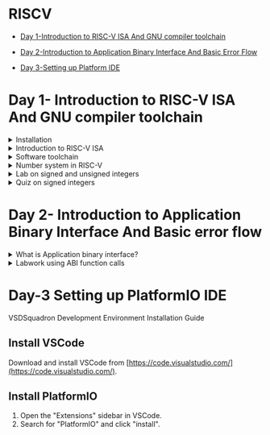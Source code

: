 # RISCV

- [Day 1-Introduction to RISC-V ISA And GNU compiler toolchain ](#Day1--Introduction-to-RISC-V-ISA-And-GNU-compiler-toolchain)

- [Day 2-Introduction to Application Binary Interface And Basic Error Flow](#Day2--Introduction-to-Application-Binary-Interface-And-Basic-error-flow)

- [Day 3-Setting up Platform IDE](#Day3--Setting-up-Platform-IDE)


# Day 1- Introduction to RISC-V ISA And GNU compiler toolchain
<details>
<summary> Installation </summary>

1). Install virtual machine through given link
```
https://www.virtualbox.org/wiki/Downloads
```

2). Create a new OS with type as Linux and version as Ubuntu 18.04 LTS (Bionic Beaver) (64-bit)


3). Allocate adequate memory and use existing virtual disk file (add path to provided 26GB .vdi file)

4). Finish the process and start the OS by clicking on the start arrow

![setup_1](https://github.com/Vivekchoudhary2/somaiya-riscv/assets/154996509/3e7c71ad-2df4-4869-b790-23a8582c1084)

Steps to install Risc-tools (linux)

```
cd /home/vsduser/Desktop
sudo apt install libboost-all-dev
git clone https://github.com/kunalg123/riscv_workshop_collaterals.git
cd riscv_workshop_collaterals
chmod +x run.sh
./run.sh

```

 Once you run it you will get make error. ignore it  and type the following command

 ```

cd ~/riscv_toolchain/iverilog/
git checkout --track -b v10-branch origin/v10-branch
git pull 
chmod 777 autoconf.sh 
./autoconf.sh 
./configure 
make
sudo make install

```

- To set the PATH variable

```
sudo nano .bashrc
#Type the below line at very last and change the username accordingly

export PATH="/home/Alwin/riscv_toolchain/riscv64-unknown-elf-gcc-8.3.0-2019.08.0-x86_64-linux-ubuntu14/bin:$PATH"

# close the bashrc while saving the changes implemented
```

</details>

<details>
  <summary> Introduction to RISC-V ISA </summary>

  RISC-V Instruction Set Architecture (ISA) is assembly level language which only RISC-V hardware layout understands. It is designed to communicate instructions with the computer. Since every layout is custom designed one can definetly expect unique instruction set (for e.g- To add two data values the command 'addi rd, rs1, rs2 is used; whereas 8051 microcontroller uses 'add a, b' to add the same two data values.)

  Various instructions in RISC-V are listed below:

  1.)Pseudo instructions (for e.g- mv rd, rs1)

  2.)Base integer instructions(RV64I)(RV32I) (for e.g- addi, lui)

  3.)Multiply extension(RV64M)(RV32M) (for e.g- divw, mulw)

  4.)Single(RV64F) & double(RV64D) precision floating point extension (for e.g- flw, fadd)

  5.)Application binary interface

  6.)Memory allocation & stack pointer (for e.g- a1, sp, 8)
</details>

<details>
  <summary> Software toolchain </summary>

  To start with 1st lab, we write a simple C program in Ubuntu v18.04 text editor. 

  Following is the C program:

  ```
#include <stdio.h>
int main()
{
  int n=10, y=0, i;

  for (i=0; i<=n; i++)
  {
    y = y + i;
  }
  printf("Required sum is: %d\n", y);
  return 0;
}
  ```
On executing the program, we get the desired result.

![program-1](https://github.com/Vivekchoudhary2/somaiya-riscv/assets/154996509/156b68c6-cf2b-4e82-8383-f11c86921470)

In the above exapmle we ran the code through Windows compiler. 

Now we try to run the same program through RISC-V compiler and try to dive deep till assembly language of RISC-V. 

We do that by using the following command:

```
riscv64-unknown-elf-gcc -o1 -mabi=lp64 -march=rv64i -o <filename.o> <filename.c>
```
On executing the above command, the OS generates an object file(.o).

![program-2](https://github.com/Vivekchoudhary2/somaiya-riscv/assets/154996509/90888fe3-081c-4e66-b63e-deb366f661f0)

The next job is of the linker which combines all the various object files and outputs a single executable file.

The input to linker in an object file.

The output is an single executable file.

To know the details of the file we use the following command:

```
ls -ltr <filename.o>
```

To finally look at the assembly level we use the following command:

```
riscv64-unknown-elf-objdump -d <filename.o>
```

The '-d' stands for disassemble the object file suffixed afterwards.

Here is the behind the scenes of the computer executing the provided C program with 'main' function.

The command for that is:

```
riscv64-unknown-elf-objdump <object file> -d <object filename.o> | less
/main
n
```

![program-3](https://github.com/Vivekchoudhary2/somaiya-riscv/assets/154996509/003ca669-55af-4998-9f66-56a2b4c1309e)

If we were try to figure out number of instructions, it turns out to be
```
(10204 - 10184)/4 = 20 instructions
```
Now, to compile and get result of any program implemented in C; the commands used are:

```
gcc filename.c
./a.out
```
We try to do the same process, but this time using RISC-V compiler. 

The commands that help us achieve that are:

```
# For compilation
riscv64-unknown-elf-gcc -ofast -mabi=lp64 -march=rv64i -o <filename.o> <filename.c>
# For output
spike pk <filename.o>
```

![program-13](https://github.com/Vivekchoudhary2/somaiya-riscv/assets/154996509/db5f7997-ce91-4ad7-9408-709d8ffc7422)

For interactive debugging, command used is:

```
spike -d pk <filename.o>
```
As an example shown below, the real-time execution and data updation can be monitored

The command ``` until pc 0 10194``` points the program counter to given address(in this case: 10194). The instruction at that address is still to be executed; it is only executed after we press 'Enter' key.
The data is accordingly udpated.

Now to view the data, the following command used is ``` reg 0 a5 ``` where 'a5' is the ABI name of the register we want to monitor.


In the exapmple shown below, the decimal 10 is loaded into 'a5' register as hexadecimal value(000000000000000a) as soon as the command ``` li a5, 10 ``` is executed.

![program-14](https://github.com/Vivekchoudhary2/somaiya-riscv/assets/154996509/056af35f-8823-46c1-90db-feee7e3b7fef)



</details>

<details>
  <summary> Number system in RISC-V </summary>

  RISC-V operates on binary as well as hexadecimal number system.

  Binary number system: It allows only 2 symbols(0 and 1) to convey information. 
  
  For e.g- 1001 are 4 bits.

  Decimal equivalent = 1*(2^3) + 0*(2^2) + 0*(2^1) + 1*(2^0) = 9

  Hexadecimal number system: It allows 16 symbols to convey information. 4 bits together represent a single symbol.


  For e.g- 110110101111 is same as DAF.
  
  Information content is same but representaion changes.

* Some key terms which will be helpful to know:

  * bit - A bit is the smallest unit of data in computing. It can represent one of two values: 0 or 1

  * byte -  A byte is a group of 8 bits

  * word - A word is group of 32 bits

  * double word - A double word is group of 64 bits

![program-8](https://github.com/Vivekchoudhary2/somaiya-riscv/assets/154996509/6c722045-069f-46e1-a762-052dc973e297)

  
</details>
<details> 
  <summary>Lab on signed and unsigned integers</summary>

  Signed and unsigned integers are two ways of representing whole numbers (integers) in computer programming. The key difference between them lies in how they handle the representation of positive and negative values

  ### Signed Integers:
  *  Range: Signed integers can represent both positive and negative values.

  *  Representation: In a signed integer representation, most significant bit is used to indicate the sign (positive or negative), and the remaining bits represent the magnitude of the number using two's complement or sign-magnitude representation

  *  For e.g- In a 32-bit signed integer, you might have values ranging from -2,147,483,648 to 2,147,483,647

To find the negative number: We do so through 2's complement method

*  Find binary equivalent of given number

*  Find 1's complement(invert individual bits)

*  Then we add 1 to the LSB of the bit sequence to get result

![download](https://github.com/Vivekchoudhary2/somaiya-riscv/assets/154996509/55ea4bfd-bdfc-46e4-a328-89e5d3c2c71c)

### Unsigned Integers:
  *  Range: Unsigned integers represent only non-negative values (zero and positive)

  *  Representation: All bits are used to represent the magnitude of the number

  *  For e.g- In a 32-bit unsigned integer, you might have values ranging from 0 to 4,294,967,295

The highest unsigned integer number in 64-bit OS that can be obtained is 1,84,46,74,40,73,70,95,51,615.
*  How?
    *  The highest number is obtained when all the bits in 64-bit sequence are set to 1. The decimal equivalent turns out to be (2^(64)-1) = 1,84,46,74,40,73,70,95,51,615
 
The following exapmle demonstrates the idea:

We implement the following C code:

```
#inlcude <stdio.h>
#include <math.h>
int main()
{
  unsigned long long int max = (unsigned long long int) (pow(2,64)-1);
  printf("Highest number represented by unsigned long long int is %llu\n", max);
  return 0;
}
```     

We compile the code using RISC-V compiler. The command for that is:

``` riscv64-unknown-elf-gcc -ofast -mabi=lp64 -march=rv64i -o <filename.o> <filename.c> ```

And to get the result using Spike simulator:

``` spike pk <filename.o> ```

![program-15](https://github.com/Vivekchoudhary2/somaiya-riscv/assets/154996509/fe8bbc5a-8d36-4344-b562-e3174ac0cd3e)



On increasing the exponent value (number of bit), we get the following result:


![program-16](https://github.com/Vivekchoudhary2/somaiya-riscv/assets/154996509/7bda31b3-6991-4f95-ba4b-15ac6416479a)

The result is same as the is OS is 64-bit.

Hence, 1,84,46,74,40,73,70,95,51,615 is the maximum unsigned integer value that can be expressed using 64-bit system.

*  For maximum signed integers
    
    *    To get maximum and minimum signed integers, we implement following C code:
 
      ```
      #include <stdio.h>
      #include <math.h>
      int main()
      {
          long long int max = (long long int) (pow(2,63)-1);
          long long int min = (long long int) (pow(2,63)*-1);
          printf("Highest signed number: %lld\n", max);
          printf("Highest signed number: %lld\n", max);
          return 0;
      }
      ```
      *  Results:
 
  ![program 17](https://github.com/Vivekchoudhary2/somaiya-riscv/assets/154996509/41f46020-ea0b-48ff-bc97-72291f88559f)

  Some useful datatypes:

  ![program-20](https://github.com/Vivekchoudhary2/somaiya-riscv/assets/154996509/4aeb8d46-34cc-450c-b19e-6946cecaeb2d)


</details>

<details>
  <summary>Quiz on signed integers</summary>
  For the code as shown below, we won't get the actual maximum and minimum value of signed integers because 'int' is 31 bit and therefore its range is '-2,14,74,83,648 to 2,14,74,83,647' even though the container is 64-bit long.(long long int is 64-bit data)


```     
      #include <stdio.h>
      #include <math.h>
      int main()
      {
          long long int max = (int) (pow(2,63)-1);
          long long int min = (int) (pow(2,63)*-1);
          printf("Highest signed number: %lld\n", max);
          printf("Highest signed number: %lld\n", max);
          return 0;
      }
```  
    


![program 18](https://github.com/Vivekchoudhary2/somaiya-riscv/assets/154996509/c7ea6243-2aeb-476b-ad1e-7be771e23b78)

When made the appropiate corrections, the code works as expected.

```
#include <stdio.h>
      #include <math.h>
      int main()
      {
          long long int max = (long long int) (pow(2,63)-1);
          long long int min = (long long int) (pow(2,63)*-1);
          printf("Highest signed number: %lld\n", max);
          printf("Highest signed number: %lld\n", max);
          return 0;
      }
```

![program 19](https://github.com/Vivekchoudhary2/somaiya-riscv/assets/154996509/af04788f-ffbf-401f-9bae-d0735dadf3f0)

</details>


# Day 2- Introduction to Application Binary Interface And Basic error flow
<details>
  <summary> What is Application binary interface? </summary>
  When the application program accesses the hardware resources through system call process; the way all this works is called the application binary interface.

  What is system call?

  System call is an application trying to directly interact with hardware system.

  This is called the application binary interface.

  One interesting feature of the system call is called the "Kernel mode", wherein the program has access to all system resources, including hardware, memory

  For certain application, if the user wants to access the hardware resources; it does so through registers.

  For that purpose one must understand the architecture of the registers.(For e.g- length of register= 4bit, 8bit and so on)

  * In RISC V architecture, the width of the register is defined as XLEN. For RV64 and RV32, the widths are 64 bits and 32 bits, respectively.

  * RISC V belongs to the little endian memory addressing system, which means that the least significant byte of a word is stored in the smallest memory address.

  ### Registers in RISC-V

  Registers are a type of memory built directly into the processor or CPU that is used to store and manipulate data during the execution of instructions. A register may hold an instruction, a storage address, or any kind of data (such as a bit sequence or individual characters).

  In RISC-V, the width of register is 64-bit for 64-bit architecture(RV-64) and 32-bit for 32- bit architecture(RV-32)

For a certain 64-bit data, the data can either be directly loaded into 64-bit register or it can be loaded through the memory matrix.

When in the case of loading data through memory, memory addressing system is to be known first hand for orderly extraction and storing of data.

* There are 2 types of memory addressing system:
    -  Little endian - least significant byte of a word is stored in the smallest memory address.
    -  Big endian - most significant byte of a word is stored in the smallest memory address
    
* How do we use ABI to access the hardware resources?

  * We make use of certain ISA RISC-V instruction set to perform operations on data bits.
 
# Load, Add and Store Instructions with examples
```
ld x8 16(x23)
```
Here 'ld' stands for load doubleword,x8 shows destination register (rd),16 is offset,x23 is source register. This is I type Instructions: 

![program-4](https://github.com/Vivekchoudhary2/somaiya-riscv/assets/154996509/151c641e-b4dc-4aad-b12a-fc04c92245a6)

The offset value is difference value required to reach the desired address.

```
 add x8,x29,x8
```
Here add is function,x8 is destination register (rd),x29 & x8 is source register. This is R type Instructions: 

![program-5](https://github.com/Vivekchoudhary2/somaiya-riscv/assets/154996509/1f0c8668-709e-4a68-9412-eaa81606a581)

``` 
sd x8,8(x23)
```
Here store is store doubleword,x8 is data registers,8 tell offset(immediate) ,x23 is source register. This is S type Instructions: 

![program-6](https://github.com/Vivekchoudhary2/somaiya-riscv/assets/154996509/2f858320-229a-4d80-aca9-8b46f6cb2f5b)

The ABI names of the registersand their respective functionalities which can accessed by the user through system call are listed below:

![program-7](https://github.com/Vivekchoudhary2/somaiya-riscv/assets/154996509/052e93e4-ce7a-4844-b38e-46222b0b3b89)

</details>
<details>
  <summary> Labwork using ABI function calls </summary>
  In this lab, we take aid of the ABI interface to implement a simple algorithm of adding numbers from 1 to n.

  An interesting thing about this lab is that we, will be explicitly interacting with the hardware.

  The algorithm for the program is as follows:

  
![progrma-8](https://github.com/Vivekchoudhary2/somaiya-riscv/assets/154996509/7452e235-ea7e-465a-b196-f6341a633714)

    
We start by implementing the following C and assembly code with risc-v compiler.

We execute the code using RISC-V Spike simulator.

For compilation we use the following command:

```
riscv64-unknown-elf-gcc -o1 -mabi=lp64 -march=rv64i -o <filename.o> <filename.c> <assembly_filename.S>
```

To get output using RISC-V Spike Simulator, the command used is:

```
spike pk <filename.o>
```
```
#include <stdio.h>

extern int load(int x, int y)

int main(){
  int result = 0;
  int count = 9;
  result = load(0x0, count+1);
  printf("Sum of numbers 0 to %d is %d ", count, result);
}
```
```
.section .text
.global load
.type load, @function

load:
      add a4, a0, zero
      add a2, a0, a1
      add a3, a3, zero
loop: add a3, a3, a4
      adddi a3, a3, 1
      blt a3, a2, loop
      add a0, a4, zero
      ret
```


![program-11](https://github.com/Vivekchoudhary2/somaiya-riscv/assets/154996509/61b3ac31-1d2d-4b10-8cc4-ee1cc07995da)

The 'main' function being executed in RISC-V assembly language.


![program-12](https://github.com/Vivekchoudhary2/somaiya-riscv/assets/154996509/de08fce9-21a4-4f87-a4fe-ebb09c373539)

  
</details>

# Day-3 Setting up PlatformIO IDE
<detail>
  <summary> VSDSquadron Development Environment Installation Guide </summary>

## Install VSCode

Download and install VSCode from [https://code.visualstudio.com/](https://code.visualstudio.com/).

## Install PlatformIO

1. Open the "Extensions" sidebar in VSCode.
2. Search for "PlatformIO" and click "install".




</detail>

